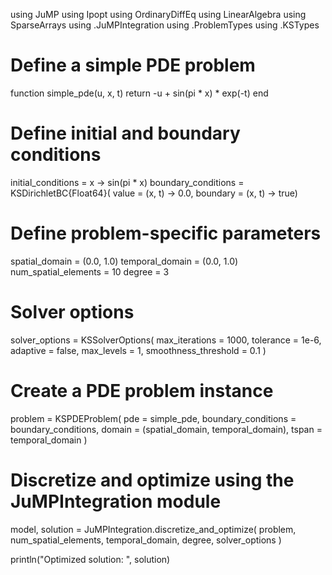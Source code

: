 using JuMP
using Ipopt
using OrdinaryDiffEq
using LinearAlgebra
using SparseArrays
using .JuMPIntegration
using .ProblemTypes
using .KSTypes

# Define a simple PDE problem
function simple_pde(u, x, t)
    return -u + sin(pi * x) * exp(-t)
end

# Define initial and boundary conditions
initial_conditions = x -> sin(pi * x)
boundary_conditions = KSDirichletBC{Float64}(
    value = (x, t) -> 0.0, boundary = (x, t) -> true)

# Define problem-specific parameters
spatial_domain = (0.0, 1.0)
temporal_domain = (0.0, 1.0)
num_spatial_elements = 10
degree = 3

# Solver options
solver_options = KSSolverOptions(
    max_iterations = 1000,
    tolerance = 1e-6,
    adaptive = false,
    max_levels = 1,
    smoothness_threshold = 0.1
)

# Create a PDE problem instance
problem = KSPDEProblem(
    pde = simple_pde,
    boundary_conditions = boundary_conditions,
    domain = (spatial_domain, temporal_domain),
    tspan = temporal_domain
)

# Discretize and optimize using the JuMPIntegration module
model, solution = JuMPIntegration.discretize_and_optimize(
    problem,
    num_spatial_elements,
    temporal_domain,
    degree,
    solver_options
)

println("Optimized solution: ", solution)
